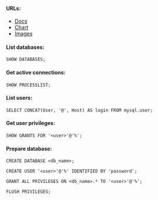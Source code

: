 #### URLs:
- [Docs](https://mariadb.com/kb/en/documentation/)
- [Chart](https://github.com/bitnami/charts/tree/main/bitnami/mariadb)
- [Images](https://hub.docker.com/r/bitnami/mariadb/tags)

#### List databases:
```
SHOW DATABASES;
```

#### Get active connections:
```
SHOW PROCESSLIST;
```

#### List users:
```
SELECT CONCAT(User, '@', Host) AS login FROM mysql.user;
```

#### Get user privileges:
```
SHOW GRANTS FOR '<user>'@'%';
```

#### Prepare database:
```
CREATE DATABASE <db_name>;
```
```
CREATE USER '<user>'@'%' IDENTIFIED BY 'password';
```
```
GRANT ALL PRIVILEGES ON <db_name>.* TO '<user>'@'%';
```
```
FLUSH PRIVILEGES;
```
